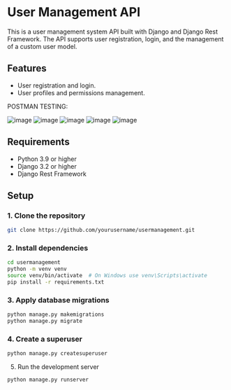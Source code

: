 # User Management API

This is a user management system API built with Django and Django Rest Framework. The API supports user registration, login, and the management of a custom user model.

## Features

- User registration and login.
- User profiles and permissions management.

POSTMAN TESTING:

![image](https://github.com/user-attachments/assets/89bb4323-a5e1-40d4-8ccc-3117c0427bf6)
![image](https://github.com/user-attachments/assets/49618a42-2a0e-4efc-bfc4-578186b87d09)
![image](https://github.com/user-attachments/assets/fac1c6a8-6e7f-4fee-aba7-e70d43b26aa5)
![image](https://github.com/user-attachments/assets/b131920b-b202-45c3-8772-736dfa5ea0a2)
![image](https://github.com/user-attachments/assets/e910f830-3f33-4ed6-81ca-e7e007673ba5)


## Requirements

- Python 3.9 or higher
- Django 3.2 or higher
- Django Rest Framework

## Setup

### 1. Clone the repository

```bash
git clone https://github.com/yourusername/usermanagement.git
```

### 2. Install dependencies
```bash
cd usermanagement
python -m venv venv
source venv/bin/activate  # On Windows use venv\Scripts\activate
pip install -r requirements.txt
```

### 3. Apply database migrations
```bash
python manage.py makemigrations
python manage.py migrate
```
### 4. Create a superuser
```bash
python manage.py createsuperuser
```
5. Run the development server
```bash
python manage.py runserver
```
